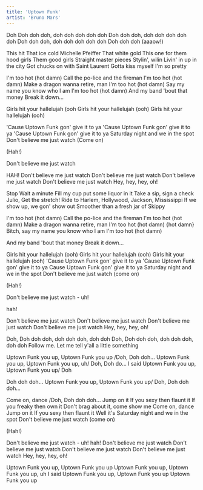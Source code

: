 ```yaml
---
title: 'Uptown Funk'
artist: 'Bruno Mars'
---
```


Doh
Doh doh doh, doh doh doh
doh doh
Doh doh doh, doh doh doh
doh doh
Doh doh doh, doh doh doh
doh doh
Doh doh doh (aaaow!)

This hit
That ice cold
Michelle Pfeiffer
That white gold
This one for them hood girls
Them good girls
Straight master pieces
Stylin', wilin
Livin' in up in the city
Got chucks on with Saint Laurent
Gotta kiss myself I'm so pretty

I'm too hot (hot damn)
Call the po-lice and the fireman
I'm too hot (hot damn)
Make a dragon wanna retire, man
I'm too hot (hot damn)
Say my name you know who I am
I'm too hot (hot damn)
And my band 'bout that money
Break it down...

Girls hit your hallelujah (ooh
Girls hit your hallelujah (ooh)
Girls hit your hallelujah (ooh)

'Cause Uptown Funk gon' give it to ya
'Cause Uptown Funk gon' give it to ya
'Cause Uptown Funk gon' give it to ya
Saturday night and we in the spot
Don't believe me just watch (Come on)

(Hah!)

Don't believe me just watch

HAH!
Don't believe me just watch
Don't believe me just watch
Don't believe me just watch
Don't believe me just watch
Hey, hey, hey, oh!

Stop
Wait a minute
Fill my cup put some liquor in it
Take a sip, sign a check
Julio, Get the stretch!
Ride to Harlem, Hollywood, Jackson, Mississippi
If we show up, we gon' show out
Smoother than a fresh jar of Skippy

I'm too hot (hot damn)
Call the po-lice and the fireman
I'm too hot (hot damn)
Make a dragon wanna retire, man
I'm too hot (hot damn) {hot damn}
Bitch, say my name you know who I am
I'm too hot (hot damn)

And my band 'bout that money
Break it down...

Girls hit your hallelujah (ooh)
Girls hit your hallelujah (ooh)
Girls hit your hallelujah (ooh)
'Cause Uptown Funk gon' give it to ya
'Cause Uptown Funk gon' give it to ya
Cause Uptown Funk gon' give it to ya
Saturday night and we in the spot
Don't believe me just watch (come on)

(Hah!)

Don't believe me just watch - uh!

hah!

Don't believe me just watch
Don't believe me just watch
Don't believe me just watch
Don't believe me just watch
Hey, hey, hey, oh!

Doh, Doh doh doh, doh doh doh, doh doh
Doh, Doh doh doh, doh doh doh, doh doh
Follow me. Let me tell y'all a little something

Uptown Funk you up, Uptown Funk you up /Doh, Doh doh...
Uptown Funk you up, Uptown Funk you up, uh/ Doh, Doh do...
I said Uptown Funk you up, Uptown Funk you up/ Doh

Doh doh doh...
Uptown Funk you up,
Uptown Funk you up/ Doh, Doh doh doh...

Come on, dance /Doh, Doh doh doh...
Jump on it
If you sexy then flaunt it
If you freaky then own it
Don't brag about it, come show me
Come on, dance
Jump on it
If you sexy then flaunt it
Well it's Saturday night and we in the spot
Don't believe me just watch (come on)

(Hah!)

Don't believe me just watch - uh! hah!
Don't believe me just watch
Don't believe me just watch
Don't believe me just watch
Don't believe me just watch
Hey, hey, hey, oh!

Uptown Funk you up,
Uptown Funk you up
Uptown Funk you up,
Uptown Funk you up, uh
I said Uptown Funk you up,
Uptown Funk you up
Uptown Funk you up
